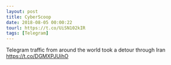 ```yaml
---
layout: post
title: CyberScoop
date: 2018-08-05 00:00:22
tourl: https://t.co/UiSN102kIR
tags: [Telegram]
---
```

Telegram traffic from around the world took a detour through Iran https://t.co/DGMXPJUihO